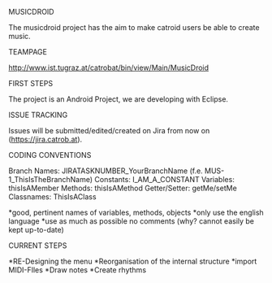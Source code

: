 MUSICDROID

The musicdroid project has the aim to make catroid users be able to create music. 

TEAMPAGE

http://www.ist.tugraz.at/catrobat/bin/view/Main/MusicDroid


FIRST STEPS

The project is an Android Project, we are developing with Eclipse. 

ISSUE TRACKING

Issues will be submitted/edited/created on Jira from now on (https://jira.catrob.at).

CODING CONVENTIONS

Branch Names: JIRATASKNUMBER_YourBranchName (f.e. MUS-1_ThisIsTheBranchName)
Constants: I_AM_A_CONSTANT
Variables: thisIsAMember
Methods: thisIsAMethod
Getter/Setter: getMe/setMe 
Classnames: ThisIsAClass

*good, pertinent names of variables, methods, objects
*only use the english language
*use as much as possible no comments (why? cannot easily be kept up-to-date) 

CURRENT STEPS

*RE-Designing the menu
*Reorganisation of the internal structure
*import MIDI-FIles
*Draw notes
*Create rhythms

